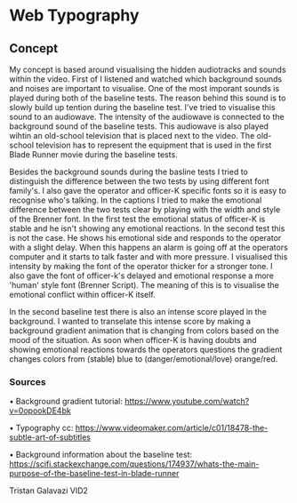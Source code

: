 # Web Typography



## Concept

My concept is based around visualising the hidden audiotracks and sounds within the video. First of I listened and watched which background sounds and noises are important to visualise. One of the most imporant sounds is played during both of the baseline tests. The reason behind this sound is to slowly build up tention during the baseline test. I've tried to visualise this sound to an audiowave. The intensity of the audiowave is connected to the background sound of the baseline tests. 
This audiowave is also played wihtin an old-school television that is placed next to the video. The old-school television has to represent the equipment that is used in the first Blade Runner movie during the baseline tests. 

Besides the background sounds during the basline tests I tried to distinguish the difference between the two tests by using different font family's. I also gave the operator and officer-K specific fonts so it is easy to recognise who's talking. 
In the captions I tried to make the emotional difference between the two tests clear by playing with the width and style of the Brenner font. In the first test the emotional status of officer-K is stable and he isn't showing any emotional reactions. In the second test this is not the case. He shows his emotional side and responds to the operator with a slight delay. When this happens an alarm is going off at the operators computer and it starts to talk faster and with more pressure. I visualised this intensity by making the font of the operator thicker for a stronger tone. I also gave the font of officer-k's delayed and emotional response a more 'human' style font (Brenner Script). The meaning of this is to visualise the emotional conflict within officer-K itself. 

In the second baseline test there is also an intense score played in the background. I wanted to transelate this intense score by making a background gradient animation that is changing from colors based on the mood of the situation. As soon when officer-K is having doubts and showing emotional reactions towards the operators questions the gradient changes colors from (stable) blue to (danger/emotional/love) orange/red. 

### Sources

• Background gradient tutorial: https://www.youtube.com/watch?v=0opookDE4bk

• Typography cc: https://www.videomaker.com/article/c01/18478-the-subtle-art-of-subtitles

• Background information about the baseline test: https://scifi.stackexchange.com/questions/174937/whats-the-main-purpose-of-the-baseline-test-in-blade-runner



Tristan Galavazi 
VID2
